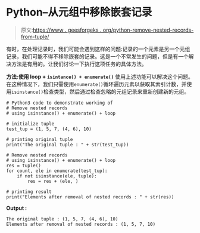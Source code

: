 # Python–从元组中移除嵌套记录

> 原文:[https://www . geesforgeks . org/python-remove-nested-records-from-tuple/](https://www.geeksforgeeks.org/python-remove-nested-records-from-tuple/)

有时，在处理记录时，我们可能会遇到这样的问题:记录的一个元素是另一个元组记录，我们可能不得不移除嵌套的记录。这是一个不常发生的问题，但是有一个解决方法是有用的。让我们讨论一下执行这项任务的具体方法。

**方法:使用 loop + `isintance() + enumerate()`**
使用上述功能可以解决这个问题。在这种情况下，我们只需使用`enumerate()`循环遍历元素以获取其索引计数，并使用`isinstance()`检查类型，然后通过检查忽略的元组记录来重新创建新的元组。

```
# Python3 code to demonstrate working of
# Remove nested records
# using isinstance() + enumerate() + loop

# initialize tuple
test_tup = (1, 5, 7, (4, 6), 10)

# printing original tuple
print("The original tuple : " + str(test_tup))

# Remove nested records
# using isinstance() + enumerate() + loop
res = tuple()
for count, ele in enumerate(test_tup):
    if not isinstance(ele, tuple):
        res = res + (ele, )

# printing result
print("Elements after removal of nested records : " + str(res))
```

**Output :**

```
The original tuple : (1, 5, 7, (4, 6), 10)
Elements after removal of nested records : (1, 5, 7, 10)

```